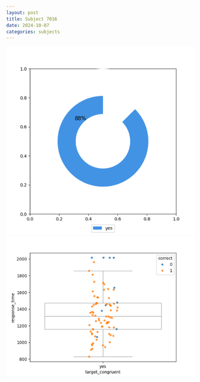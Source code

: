 ```yaml
---
layout: post
title: Subject 7016
date: 2024-10-07
categories: subjects
---
```


![](data/7016/run-6/7016_accuracy_target_congruence.png)
![](data/7016/run-6/7016_rt_congruence.png)
